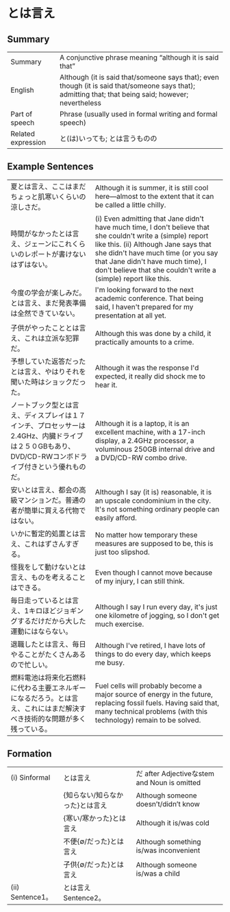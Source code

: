 # とは言え

## Summary

<table><tr>   <td>Summary</td>   <td>A conjunctive phrase meaning “although it is said that”</td></tr><tr>   <td>English</td>   <td>Although (it is said that/someone says that); even though (it is said that/someone says that); admitting that; that being said; however; nevertheless</td></tr><tr>   <td>Part of speech</td>   <td>Phrase (usually used in formal writing and formal speech)</td></tr><tr>   <td>Related expression</td>   <td>と(は)いっても; とは言うものの</td></tr></table>

## Example Sentences

<table><tr>   <td>夏とは言え、ここはまだちょっと肌寒いくらいの涼しさだ。</td>   <td>Although it is summer, it is still cool here—almost to the extent that it can be called a little chilly.</td></tr><tr>   <td>時間がなかったとは言え、ジェーンにこれくらいのレポートが書けないはずはない。</td>   <td>(i) Even admitting that Jane didn't have much time, I don't believe that she couldn't write a (simple) report like this. (ii) Although Jane says that she didn't have much time (or you say that Jane didn't have much time), I don't believe that she couldn't write a (simple) report like this.</td></tr><tr>   <td>今度の学会が楽しみだ。とは言え、まだ発表準備は全然できていない。</td>   <td>I'm looking forward to the next academic conference. That being said, I haven't prepared for my presentation at all yet.</td></tr><tr>   <td>子供がやったこととは言え、これは立派な犯罪だ。</td>   <td>Although this was done by a child, it practically amounts to a crime.</td></tr><tr>   <td>予想していた返答だったとは言え、やはりそれを聞いた時はショックだった。</td>   <td>Although it was the response I'd expected, it really did shock me to hear it.</td></tr><tr>   <td>ノートブック型とは言え、ディスプレイは１７インチ、プロセッサーは2.4GHz、内臓ドライブは２５０GBもあり、DVD/CD-RWコンボドライブ付きという優れものだ。</td>   <td>Although it is a laptop, it is an excellent machine, with a 17-inch display, a 2.4GHz processor, a voluminous 250GB internal drive and a DVD/CD-RW combo drive.</td></tr><tr>   <td>安いとは言え、都会の高級マンションだ。普通の者が簡単に買える代物ではない。</td>   <td>Although I say (it is) reasonable, it is an upscale condominium in the city. It's not something ordinary people can easily afford.</td></tr><tr>   <td>いかに暫定的処置とは言え、これはずさんすぎる。</td>   <td>No matter how temporary these measures are supposed to be, this is just too slipshod.</td></tr><tr>   <td>怪我をして動けないとは言え、ものを考えることはできる。</td>   <td>Even though I cannot move because of my injury, I can still think.</td></tr><tr>   <td>毎日走っているとは言え、1キロほどジョギングするだけだから大した運動にはならない。</td>   <td>Although I say I run every day, it's just one kilometre of jogging, so I don't get much exercise.</td></tr><tr>   <td>退職したとは言え、毎日やることがたくさんあるので忙しい。</td>   <td>Although I've retired, I have lots of things to do every day, which keeps me busy.</td></tr><tr>   <td>燃料電池は将来化石燃料に代わる主要エネルギーになるだろう。とは言え、これにはまだ解決すべき技術的な問題が多く残っている。</td>   <td>Fuel cells will probably become a major source of energy in the future, replacing fossil fuels. Having said that, many technical problems (with this technology) remain to be solved.</td></tr></table>

## Formation

<table class="table"><tbody><tr class="tr head"><td class="td"><span class="numbers">(i)</span> <span class="bold">Sinformal</span></td><td class="td"><span class="concept">とは言え</span></td><td class="td"><span>だ after Adjectiveなstem and Noun is omitted</span></td></tr><tr class="tr"><td class="td"></td><td class="td"><span>{知らない/知らなかった}</span><span class="concept">とは言え</span></td><td class="td"><span>Although someone doesn’t/didn’t know</span></td></tr><tr class="tr"><td class="td"></td><td class="td"><span>{寒い/寒かった}</span><span class="concept">とは言え</span></td><td class="td"><span>Although it is/was cold</span></td></tr><tr class="tr"><td class="td"></td><td class="td"><span>不便{∅/だった}</span><span class="concept">とは言え</span></td><td class="td"><span>Although something is/was inconvenient</span></td></tr><tr class="tr"><td class="td"></td><td class="td"><span>子供{∅/だった}</span><span class="concept">とは言え</span></td><td class="td"><span>Although someone is/was a child</span></td></tr><tr class="tr head"><td class="td"><span class="numbers">(ii)</span> <span class="bold">Sentence1。</span></td><td class="td"><span class="concept">とは言え</span><span>Sentence2。</span></td><td class="td"></td></tr></tbody></table>


